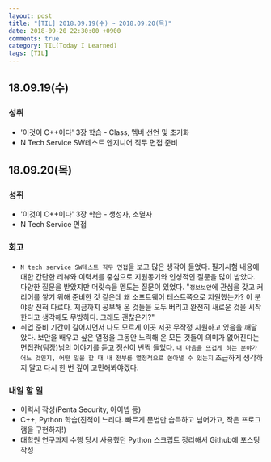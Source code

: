 ```yaml
---
layout: post
title: "[TIL] 2018.09.19(수) ~ 2018.09.20(목)"
date: 2018-09-20 22:30:00 +0900
comments: true
category: TIL(Today I Learned)
tags: [TIL]
---
```


## 18.09.19(수)
### 성취
  - '이것이 C++이다' 3장 학습 - Class, 멤버 선언 및 초기화
  - N Tech Service SW테스트 엔지니어 직무 면접 준비


## 18.09.20(목)  
### 성취
  - '이것이 C++이다' 3장 학습 - 생성자, 소멸자
  - N Tech Service 면접

### 회고
  - `N tech service SW테스트 직무 면접`을 보고 많은 생각이 들었다. 필기시험 내용에 대한 간단한 리뷰와 이력서를 중심으로 지원동기와 인성적인 질문을 많이 받았다. 다양한 질문을 받았지만 머릿속을 멤도는 질문이 있었다. "`정보보안`에 관심을 갖고 커리어를 쌓기 위해 준비한 것 같은데 왜 소프트웨어 테스트쪽으로 지원했는가? 이 분야랑 전혀 다르다. 지금까지 공부해 온 것들을 모두 버리고 완전히 새로운 것을 시작한다고 생각해도 무방하다. 그래도 괜찮은가?"
  - 취업 준비 기간이 길어지면서 나도 모르게 이곳 저곳 무작정 지원하고 있음을 깨달았다. 보안을 배우고 싶은 열정을 그동안 노력해 온 모든 것들이 의미가 없어진다는 면접관(팀장)님의 이야기를 듣고 정신이 번쩍 들었다. `내 마음을 뜨겁게 하는 분야가 어느 것인지, 어떤 일을 할 때 내 전부를 열정적으로 쏟아낼 수 있는지` 조급하게 생각하지 말고 다시 한 번 깊이 고민해봐야겠다.

### 내일 할 일
  - 이력서 작성(Penta Security, 아이넵 등)
  - C++, Python 학습(진척이 느리다. 빠르게 문법만 습득하고 넘어가고, 작은 프로그램을 구현하자!)
  - 대학원 연구과제 수행 당시 사용했던 Python 스크립트 정리해서 Github에 포스팅 작성
